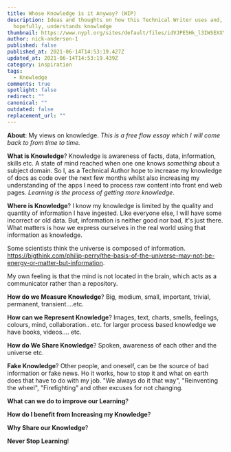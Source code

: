 ```yaml
---
title: Whose Knowledge is it Anyway? (WIP)
description: Ideas and thoughts on how this Technical Writer uses and,
  hopefully, understands knowledge
thumbnail: https://www.nypl.org/sites/default/files/idVJPE5Hk_l3IWSEXXYs_vvjXC13mMPXJoq_4r7WXYTad1UZw3SScYs_OXsAnXhw8XKEvcmYLwXdCj8paqJ0eRBcmbqbG09OYpBR-L5YWqaBnQhF_EQj6jM8u8TaSB7X52vzG5xG.png
author: nick-anderson-1
published: false
published_at: 2021-06-14T14:53:19.427Z
updated_at: 2021-06-14T14:53:19.439Z
category: inspiration
tags:
  - Knowledge
comments: true
spotlight: false
redirect: ""
canonical: ""
outdated: false
replacement_url: ""
---
```

**About**: My views on knowledge. *This is a free flow essay which I will come back to from time to time.*

**What is Knowledge**? Knowledge is awareness of facts, data, information, skills etc. A state of mind reached when one one knows *something* about a subject domain. So I, as a Technical Author hope to increase my knowledge of docs as code over the next few months whilst also increasing my understanding of the apps I need to process raw content into front end web pages. *Learning is the process of getting more knowledge*. 

**Where is Knowledge**? I know my knowledge is limited by the quality and quantity of information I have ingested. Like everyone else, I will have some incorrect or old data. But, information is neither good nor bad, it's just there. What matters is how we express ourselves in the real world using that information as knowledge. [](https://bigthink.com/philip-perry/the-basis-of-the-universe-may-not-be-energy-or-matter-but-information)

Some scientists think the universe is composed of information. <https://bigthink.com/philip-perry/the-basis-of-the-universe-may-not-be-energy-or-matter-but-information>.

My own feeling is that the mind is not located in the brain, which acts as a communicator rather than a repository.

**How do we Measure Knowledge**? Big, medium, small, important, trivial, permanent, transient....etc.

**How can we Represent Knowledge**? Images, text, charts, smells, feelings, colours, mind, collaboration.. etc. for larger process based knowledge we have books, videos.... etc.

**How do We Share Knowledge**? Spoken, awareness of each other and the universe etc.

**Fake Knowledge**? Other people, and oneself, can be the source of bad information or fake news. Ho it works, how to stop it and what on earth does that have to do with my job. "We always do it that way", "Reinventing the wheel", "Firefighting" and other excuses for not changing.

**What can we do to improve our Learning**?

**How do I benefit from Increasing my Knowledge**?

**Why Share our Knowledge**? 

**Never Stop Learning**!